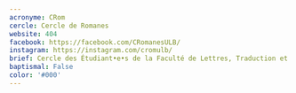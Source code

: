 ```yaml
---
acronyme: CRom
cercle: Cercle de Romanes
website: 404
facebook: https://facebook.com/CRomanesULB/
instagram: https://instagram.com/cromulb/
brief: Cercle des Étudiant•e•s de la Faculté de Lettres, Traduction et Communication du Département de Langues et Lettres
baptismal: False
color: '#000'
---
```

